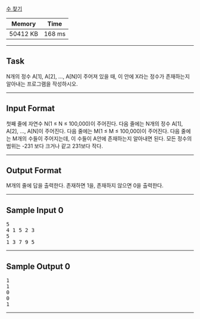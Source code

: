 [수 찾기](https://www.acmicpc.net/problem/1920)

| Memory   | Time   |
| -------- | ------ |
| 50412 KB | 168 ms |

---

## Task
N개의 정수 A[1], A[2], …, A[N]이 주어져 있을 때, 이 안에 X라는 정수가 존재하는지 알아내는 프로그램을 작성하시오.

---

## Input Format
첫째 줄에 자연수 N(1 ≤ N ≤ 100,000)이 주어진다. 다음 줄에는 N개의 정수 A[1], A[2], …, A[N]이 주어진다. 다음 줄에는 M(1 ≤ M ≤ 100,000)이 주어진다. 다음 줄에는 M개의 수들이 주어지는데, 이 수들이 A안에 존재하는지 알아내면 된다. 모든 정수의 범위는 -231 보다 크거나 같고 231보다 작다.

---

## Output Format
M개의 줄에 답을 출력한다. 존재하면 1을, 존재하지 않으면 0을 출력한다.

---

## Sample Input 0
<pre>
5
4 1 5 2 3
5
1 3 7 9 5
</pre>

---

## Sample Output 0
<pre>
1
1
0
0
1
</pre>

---